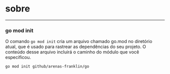 # sobre 

----
### **go mod init**

O comando `go mod init` cria um arquivo chamado go.mod no diretório atual, que é usado para rastrear as dependências do seu projeto. O conteúdo desse arquivo incluirá o caminho do módulo que você especificou.

```
go mod init github/arenas-franklin/go
```
